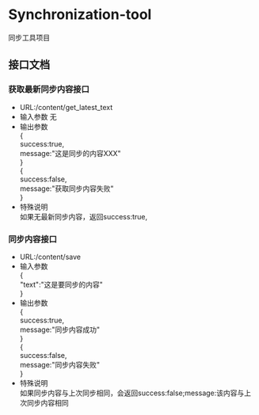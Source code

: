 # Synchronization-tool
同步工具项目

## 接口文档
### 获取最新同步内容接口
* URL:/content/get_latest_text
* 输入参数
无
* 输出参数  
{  
success:true,  
message:"这是同步的内容XXX"  
}  
{  
success:false,  
message:"获取同步内容失败"  
}  
* 特殊说明  
如果无最新同步内容，返回success:true,

### 同步内容接口
* URL:/content/save  
* 输入参数  
{  
"text":"这是要同步的内容"  
}  
* 输出参数  
{  
success:true,  
message:"同步内容成功"  
}  
{  
success:false,  
message:"同步内容失败"  
}  
* 特殊说明  
如果同步内容与上次同步相同，会返回success:false;message:该内容与上次同步内容相同
